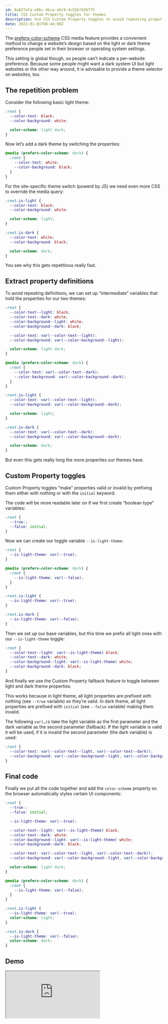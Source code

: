 ```yaml
---
id: 8a827afa-e0bc-4bca-a9c9-4c55b74367f5
title: CSS Custom Property toggles for themes
description: Use CSS Custom Property toggles to avoid repeating property definitions for light and dark themes.
date: 2023-01-01T08:44:00Z
---
```


The [prefers-color-scheme](https://developer.mozilla.org/en-US/docs/Web/CSS/@media/prefers-color-scheme) CSS media feature provides a convenient method to change a website’s design based on the light or dark theme preference people set in their browser or operating system settings.

This setting is global though, so people can’t indicate a per-website preference. Because some people might want a dark system UI but light websites or the other way around, it is advisable to provide a theme selector on websites, too.

## The repetition problem

Consider the following basic light theme:

```css
:root {
  --color-text: black;
  --color-background: white;

  color-scheme: light dark;
}
```

Now let’s add a dark theme by switching the properties:

```css
@media (prefers-color-scheme: dark) {
  :root {
    --color-text: white;
    --color-background: black;
  }
}
```

For the site-specific theme switch (powerd by JS) we need even more CSS to override the media query:

```css
:root.is-light {
  --color-text: black;
  --color-background: white;

  color-scheme: light;
}

:root.is-dark {
  --color-text: white;
  --color-background: black;

  color-scheme: dark;
}
```

You see why this gets repetitious really fast.

## Extract property definitions

To avoid repeating definitions, we can set up “intermediate” variables that hold the properties for our two themes:

```css
:root {
  --color-text--light: black;
  --color-text--dark: white;
  --color-background--light: white;
  --color-background--dark: black;

  --color-text: var(--color-text--light);
  --color-background: var(--color-background--light);

  color-scheme: light dark;
}

@media (prefers-color-scheme: dark) {
  :root {
    --color-text: var(--color-text--dark);
    --color-background: var(--color-background--dark);
  }
}

:root.is-light {
  --color-text: var(--color-text--light);
  --color-background: var(--color-background--dark);

  color-scheme: light;
}

:root.is-dark {
  --color-text: var(--color-text--dark);
  --color-background: var(--color-background--dark);

  color-scheme: dark;
}
```

But even this gets really long the more properties our themes have.

## Custom Property toggles

Custom Property toggles “make” properties valid or invalid by prefixing them either with nothing or with the `initial` keyword.

The code will be more readable later on if we first create “boolean type” variables:

```css
:root {
  --true:;
  --false: initial;
}
```

Now we can create our toggle variable `--is-light-theme`:

```css
:root {
  --is-light-theme: var(--true);
}

@media (prefers-color-scheme: dark) {
  :root {
    --is-light-theme: var(--false);
  }
}

:root.is-light {
  --is-light-theme: var(--true);
}

:root.is-dark {
  --is-light-theme: var(--false);
}
```

Then we set up our base variables, but this time we prefix all light ones with our `--is-light-theme` toggle:

```css
:root {
  --color-text--light: var(--is-light-theme) black;
  --color-text--dark: white;
  --color-background--light: var(--is-light-theme) white;
  --color-background--dark: black;
}
```

And finally we use the Custom Property fallback feature to toggle between light and dark theme properties.

This works because in light theme, all light properties are prefixed with nothing (see `--true` variable) so they’re valid. In dark theme, all light properties are prefixed with `initial` (see `--false` variable) making them invalid.

The following `var(…)`s take the light variable as the first parameter and the dark variable as the second parameter (fallback). If the light variable is valid it will be used, if it is invalid the second parameter (the dark variable) is used:

```css
:root {
  --color-text: var(--color-text--light, var(--color-text--dark));
  --color-background: var(--color-background--light, var(--color-background--dark));
}
```

## Final code

Finally we put all the code together and add the `color-scheme` property so the browser automatically styles certain UI components:

```css
:root {
  --true:;
  --false: initial;

  --is-light-theme: var(--true);

  --color-text--light: var(--is-light-theme) black;
  --color-text--dark: white;
  --color-background--light: var(--is-light-theme) white;
  --color-background--dark: black;

  --color-text: var(--color-text--light, var(--color-text--dark));
  --color-background: var(--color-background--light, var(--color-background--dark));

  color-scheme: light dark;
}

@media (prefers-color-scheme: dark) {
  :root {
    --is-light-theme: var(--false);
  }
}

:root.is-light {
  --is-light-theme: var(--true);
  color-scheme: light;
}

:root.is-dark {
  --is-light-theme: var(--false);
  color-scheme: dark;
}
```

## Demo

<iframe
  src="https://codepen.io/mvsde/embed/gOjMaWz?default-tab=result"
  loading="lazy"
  class="u-aspectRatioVideo"
  title="Demo for CSS Custom Property toggles for themes"
></iframe>
